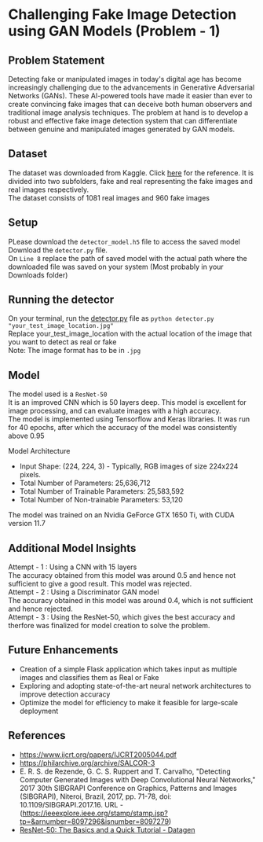 # Challenging Fake Image Detection using GAN Models (Problem - 1)
## Problem Statement
Detecting fake or manipulated images in today's digital age has become increasingly
challenging due to the advancements in Generative Adversarial Networks (GANs). These
AI-powered tools have made it easier than ever to create convincing fake images that can
deceive both human observers and traditional image analysis techniques. The problem at hand
is to develop a robust and effective fake image detection system that can differentiate between
genuine and manipulated images generated by GAN models.

## Dataset
The dataset was downloaded from Kaggle. Click [here](https://www.kaggle.com/datasets/uditsharma72/real-vs-fake-faces) for the reference.
It is divided into two subfolders, fake and real representing the fake images and real images respectively.  
The dataset consists of 1081 real images and 960 fake images

## Setup
PLease download the `detector_model.h5` file to access the saved model  
Download the `detector.py` file.   
On `Line 8` replace the path of saved model with the actual path where the downloaded file was saved on your system (Most probably in your Downloads folder)

## Running the detector
On your terminal, run the [detector.py](https://github.com/fuzail1011/fake_detect_system/blob/nothemain/detector.py) file as `python detector.py "your_test_image_location.jpg"`  
Replace your_test_image_location with the actual location of the image that you want to detect as real or fake  
Note: The image format has to be in `.jpg`

## Model
The model used is a `ResNet-50`  
It is an improved CNN which is 50 layers deep. This model is excellent for image processing, and can evaluate images with a high accuracy.  
The model is implemented using Tensorflow and Keras libraries. It was run for 40 epochs, after which the accuracy of the model was consistently above 0.95

Model Architecture  
- Input Shape: (224, 224, 3) - Typically, RGB images of size 224x224 pixels.
- Total Number of Parameters: 25,636,712
- Total Number of Trainable Parameters: 25,583,592
- Total Number of Non-trainable Parameters: 53,120

The model was trained on an Nvidia GeForce GTX 1650 Ti, with CUDA version 11.7  

## Additional Model Insights
Attempt - 1 : Using a CNN with 15 layers  
The accuracy obtained from this model was around 0.5 and hence not sufficient to give a good result. This model was rejected.  
Attempt - 2 : Using a Discriminator GAN model  
The accuracy obtained in this model was around 0.4, which is not sufficient and hence rejected.  
Attempt - 3 : Using the ResNet-50, which gives the best accuracy and therfore was finalized for model creation to solve the problem.  

## Future Enhancements
- Creation of a simple Flask application which takes input as multiple images and classifies them as Real or Fake
- Exploring and adopting state-of-the-art neural network architectures to improve detection accuracy
- Optimize the model for efficiency to make it feasible for large-scale deployment  

## References  
- https://www.ijcrt.org/papers/IJCRT2005044.pdf
- https://philarchive.org/archive/SALCOR-3
- E. R. S. de Rezende, G. C. S. Ruppert and T. Carvalho, "Detecting Computer Generated Images with Deep Convolutional Neural Networks," 2017 30th SIBGRAPI Conference on Graphics, Patterns and Images (SIBGRAPI), Niteroi, Brazil, 2017, pp. 71-78, doi: 10.1109/SIBGRAPI.2017.16.  URL - (https://ieeexplore.ieee.org/stamp/stamp.jsp?tp=&arnumber=8097296&isnumber=8097279)
- [ResNet-50: The Basics and a Quick Tutorial - Datagen](https://datagen.tech/guides/computer-vision/resnet-50/#:~:text=ResNet%2D50%20Architecture,-The%20original%20ResNet&text=It%20provided%20a%20novel%20way,network%20to%20a%20residual%20network.)
